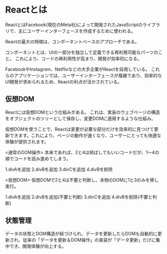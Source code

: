 # Reactとは

ReactとはFacebook(現在のMeta社)によって開発されたJavaScriptのライブラリで、主にユーザーインターフェースを作成するために使われる。

Reactの最大の特徴は、コンポーネントベースのアプローチである。

コンポーネントとは、UIの一部分を独立して定義できる再利用可能なパーツのこと。
これにより、コードの再利用性が高まり、開発が効率的になる。

FacebookやInstagram、Netflixなどの大手企業がReactを採用している。
これらのアプリケーションでは、ユーザーインターフェースが複雑であり、効率的なUI開発が求められるため、Reactの利点が活かされている。

## 仮想DOM

Reactには仮想DOMという仕組みがある。
これは、実装のウェブページの構造をオブジェクトのツリーとして保存し、変更DOMに適用するような仕組み。

仮想DOMを使うことで、Reactは変更が必要な部分だけを効率的に見つけて更新できます。これにより、ページの動作が速くなり、ユーザーにとっても快適な体験が提供されます。

<通常のDOM操作>
本来であれば、2と4は飛ばしてもいいコードだが、1〜4の順でコードを読み進めてしまう。

1.divAを追加
2.divBを追加
3.divCを追加
4.divBを削除

<仮想DOM>
仮想DOMで2と4は不要と判断し、本物のDOMに1と3のみを移し実行。

1.divAを追加
2.divBを追加(不要と判断)
3.divCを追加
4.divBを削除(不要と判断)

## 状態管理

データの状態とDOM構造が紐づけられ、データを更新したらDOMも自動的に更新され、従来の「データを更新＆DOM操作」の実装が「データ更新」だけに集中でき、開発体験が向上する。


